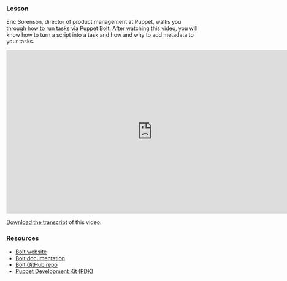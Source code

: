 
<div><i class="fa fa-graduation-cap"></i> <h3>Lesson</h3></div>

Eric Sorenson, director of product management at Puppet, walks you through how to run tasks via Puppet Bolt. After watching this video, you will know how to turn a script into a task and how and why to add metadata to your tasks. 


<iframe src="https://fast.wistia.net/embed/iframe/o4nlwajf0y?videoFoam=true" title="Wistia video player" allowtransparency="true" frameborder="0" scrolling="no" class="wistia_embed" name="wistia_embed" allowfullscreen="allowfullscreen" mozallowfullscreen="mozallowfullscreen" webkitallowfullscreen="webkitallowfullscreen" oallowfullscreen="oallowfullscreen" msallowfullscreen="msallowfullscreen" width="761" height="428" style="width: 761px; height: 428px;"></iframe>

[Download the transcript](https://puppet.box.com/shared/static/ao0k22gfdwuxkedlsa64ahoxu6eaekvh.pdf) of this video.

<i class="fa fa-pencil" aria-hidden="true"></i> <h3>Resources</h3>

* [Bolt website](https://puppet.com/products/puppet-bolt)
* [Bolt documentation](https://puppet.com/docs/bolt/0.x/bolt.html)
* [Bolt GitHub repo](https://github.com/puppetlabs/bolt)
* [Puppet Development Kit (PDK)](https://puppet.com/download-puppet-development-kit)
